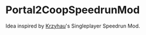 # Portal2CoopSpeedrunMod
Idea inspired by [Krzyhau](https://github.com/Krzyhau)'s Singleplayer Speedrun Mod.

